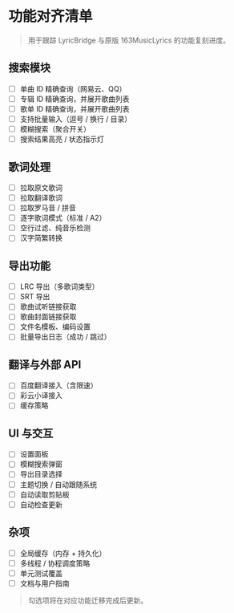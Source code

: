 # 功能对齐清单

> 用于跟踪 LyricBridge 与原版 163MusicLyrics 的功能复刻进度。

## 搜索模块
- [ ] 单曲 ID 精确查询（网易云、QQ）
- [ ] 专辑 ID 精确查询，并展开歌曲列表
- [ ] 歌单 ID 精确查询，并展开歌曲列表
- [ ] 支持批量输入（逗号 / 换行 / 目录）
- [ ] 模糊搜索（聚合开关）
- [ ] 搜索结果高亮 / 状态指示灯

## 歌词处理
- [ ] 拉取原文歌词
- [ ] 拉取翻译歌词
- [ ] 拉取罗马音 / 拼音
- [ ] 逐字歌词模式（标准 / A2）
- [ ] 空行过滤、纯音乐检测
- [ ] 汉字简繁转换

## 导出功能
- [ ] LRC 导出（多歌词类型）
- [ ] SRT 导出
- [ ] 歌曲试听链接获取
- [ ] 歌曲封面链接获取
- [ ] 文件名模板、编码设置
- [ ] 批量导出日志（成功 / 跳过）

## 翻译与外部 API
- [ ] 百度翻译接入（含限速）
- [ ] 彩云小译接入
- [ ] 缓存策略

## UI 与交互
- [ ] 设置面板
- [ ] 模糊搜索弹窗
- [ ] 导出目录选择
- [ ] 主题切换 / 自动跟随系统
- [ ] 自动读取剪贴板
- [ ] 自动检查更新

## 杂项
- [ ] 全局缓存（内存 + 持久化）
- [ ] 多线程 / 协程调度策略
- [ ] 单元测试覆盖
- [ ] 文档与用户指南

> 勾选项将在对应功能迁移完成后更新。
